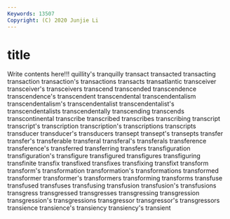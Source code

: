 ```yaml
---
Keywords: 13507
Copyright: (C) 2020 Junjie Li
---
```


# title

Write contents here!!!
quillity's 
tranquilly 
transact 
transacted 
transacting 
transaction 
transaction's 
transactions 
transacts 
transatlantic
transceiver 
transceiver's 
transceivers 
transcend 
transcended 
transcendence 
transcendence's 
transcendent 
transcendental 
transcendentalism
transcendentalism's 
transcendentalist 
transcendentalist's 
transcendentalists 
transcendentally 
transcending 
transcends 
transcontinental 
transcribe 
transcribed
transcribes 
transcribing 
transcript 
transcript's 
transcription 
transcription's 
transcriptions 
transcripts 
transducer 
transducer's
transducers 
transept 
transept's 
transepts 
transfer 
transfer's 
transferable 
transferal 
transferal's 
transferals
transference 
transference's 
transferred 
transferring 
transfers 
transfiguration 
transfiguration's 
transfigure 
transfigured 
transfigures
transfiguring 
transfinite 
transfix 
transfixed 
transfixes 
transfixing 
transfixt 
transform 
transform's 
transformation
transformation's 
transformations 
transformed 
transformer 
transformer's 
transformers 
transforming 
transforms 
transfuse 
transfused
transfuses 
transfusing 
transfusion 
transfusion's 
transfusions 
transgress 
transgressed 
transgresses 
transgressing 
transgression
transgression's 
transgressions 
transgressor 
transgressor's 
transgressors 
transience 
transience's 
transiency 
transiency's 
transient
